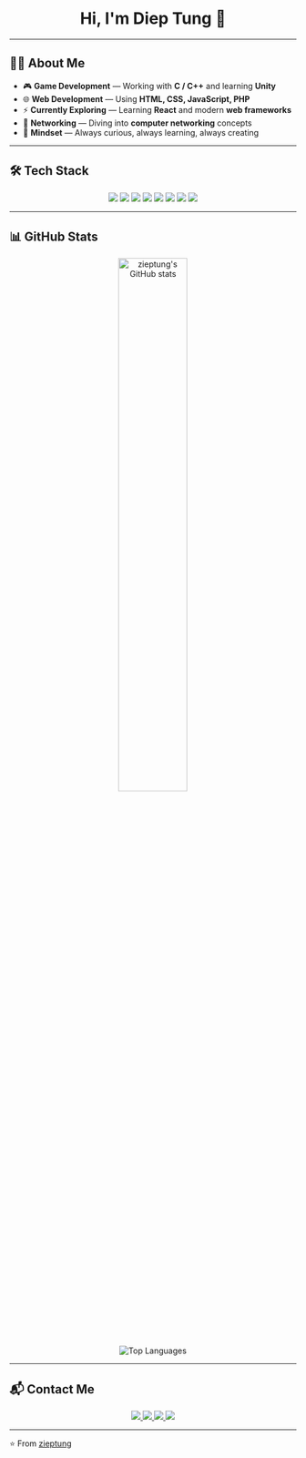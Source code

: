 <h1 align="center">Hi, I'm Diep Tung 👋</h1>

---

## 👨‍💻 About Me

- 🎮 **Game Development** — Working with **C / C++** and learning **Unity**  
- 🌐 **Web Development** — Using **HTML, CSS, JavaScript, PHP**  
- ⚡ **Currently Exploring** — Learning **React** and modern **web frameworks**  
- 📡 **Networking** — Diving into **computer networking** concepts  
- 🚀 **Mindset** — Always curious, always learning, always creating  

---

## 🛠️ Tech Stack

<div align="center">
  <img src="https://img.shields.io/badge/C-00599C?style=for-the-badge&logo=c&logoColor=white"/>
  <img src="https://img.shields.io/badge/C++-00599C?style=for-the-badge&logo=cplusplus&logoColor=white"/>
  <img src="https://img.shields.io/badge/Unity-000000?style=for-the-badge&logo=unity&logoColor=white"/>
  <img src="https://img.shields.io/badge/HTML5-E34F26?style=for-the-badge&logo=html5&logoColor=white"/>
  <img src="https://img.shields.io/badge/CSS3-1572B6?style=for-the-badge&logo=css3&logoColor=white"/>
  <img src="https://img.shields.io/badge/JavaScript-F7DF1E?style=for-the-badge&logo=javascript&logoColor=black"/>
  <img src="https://img.shields.io/badge/PHP-777BB4?style=for-the-badge&logo=php&logoColor=white"/>
  <img src="https://img.shields.io/badge/React-20232A?style=for-the-badge&logo=react&logoColor=61DAFB"/>
</div>

---

## 📊 GitHub Stats

<div align="center">
  <img width="49%" src="https://github-readme-stats-sigma-five.vercel.app/api?username=zieptung&show_icons=true&theme=tokyonight&count_private=true" alt="zieptung's GitHub stats" />
</div>

<div align="center">
  <img src="https://github-readme-stats-sigma-five.vercel.app/api/top-langs/?username=zieptung&layout=compact&theme=tokyonight" alt="Top Languages" />
</div>

---

## 📬 Contact Me

<div align="center">
  <a href="mailto:dieptung20102005@gmail.com">
    <img src="https://img.shields.io/badge/Gmail-D14836?style=for-the-badge&logo=gmail&logoColor=white"/>
  </a>
  <a href="https://www.linkedin.com/in/di%E1%BB%87p-t%C3%B9ng-803266297/" target="_blank">
    <img src="https://img.shields.io/badge/LinkedIn-0077B5?style=for-the-badge&logo=linkedin&logoColor=white"/>
  </a>
  <a href="https://www.facebook.com/Tungduhoc05" target="_blank">
    <img src="https://img.shields.io/badge/Facebook-1877F2?style=for-the-badge&logo=facebook&logoColor=white"/>
  </a>
  <a href="https://discord.com/users/890248969341513778" target="_blank">
    <img src="https://img.shields.io/badge/Discord-5865F2?style=for-the-badge&logo=discord&logoColor=white"/>
  </a>
</div>

---

⭐️ From [zieptung](https://github.com/zieptung)
